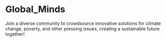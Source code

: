 # Global_Minds
Join a diverse community to crowdsource innovative solutions for climate change, poverty, and other pressing issues, creating a sustainable future together!
